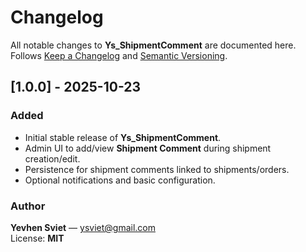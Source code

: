 # Changelog
All notable changes to **Ys_ShipmentComment** are documented here.
Follows [Keep a Changelog](https://keepachangelog.com/en/1.0.0/) and [Semantic Versioning](https://semver.org/).

## [1.0.0] - 2025-10-23
### Added
- Initial stable release of **Ys_ShipmentComment**.
- Admin UI to add/view **Shipment Comment** during shipment creation/edit.
- Persistence for shipment comments linked to shipments/orders.
- Optional notifications and basic configuration.

### Author
**Yevhen Sviet** — [ysviet@gmail.com](mailto:ysviet@gmail.com)  
License: **MIT**
